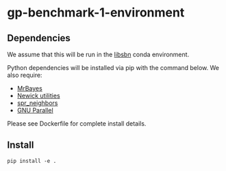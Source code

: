# gp-benchmark-1-environment

## Dependencies

We assume that this will be run in the [libsbn](https://github.com/phylovi/libsbn) conda environment.

Python dependencies will be installed via pip with the command below.
We also require:

* [MrBayes](https://nbisweden.github.io/MrBayes/index.html)
* [Newick utilities](http://cegg.unige.ch/newick_utils)
* [spr_neighbors](https://github.com/cwhidden/spr_neighbors)
* [GNU Parallel](https://www.gnu.org/software/parallel/)

Please see Dockerfile for complete install details.


## Install

    pip install -e .
